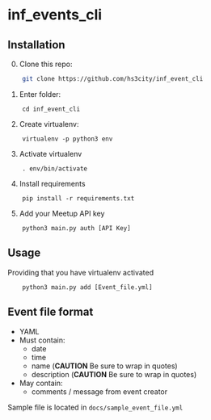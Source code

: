 # inf_events_cli

## Installation

0. Clone this repo:

```bash
    git clone https://github.com/hs3city/inf_event_cli
```

1. Enter folder:
```
    cd inf_event_cli
```

2. Create virtualenv:
```
    virtualenv -p python3 env
```

3. Activate virtualenv
```
    . env/bin/activate
```

4. Install requirements
```
    pip install -r requirements.txt
```

5. Add your Meetup API key
```
    python3 main.py auth [API Key]
```

## Usage

Providing that you have virtualenv activated

```
    python3 main.py add [Event_file.yml]
```

## Event file format

- YAML
- Must contain:
    - date
    - time
    - name (**CAUTION** Be sure to wrap in quotes)
    - description (**CAUTION** Be sure to wrap in quotes)
- May contain:
    - comments / message from event creator

Sample file is located in ```docs/sample_event_file.yml```
